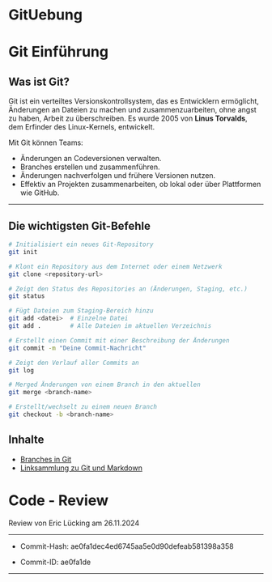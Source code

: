 # GitUebung

# Git Einführung

## Was ist Git?

Git ist ein verteiltes Versionskontrollsystem, das es Entwicklern ermöglicht, Änderungen an Dateien zu machen und zusammenzuarbeiten, ohne angst zu haben, Arbeit zu überschreiben. Es wurde 2005 von **Linus Torvalds**, dem Erfinder des Linux-Kernels, entwickelt. 

Mit Git können Teams:

- Änderungen an Codeversionen verwalten.
- Branches erstellen und zusammenführen.
- Änderungen nachverfolgen und frühere Versionen nutzen.
- Effektiv an Projekten zusammenarbeiten, ob lokal oder über Plattformen wie GitHub.

---

## Die wichtigsten Git-Befehle

```bash
# Initialisiert ein neues Git-Repository
git init

# Klont ein Repository aus dem Internet oder einem Netzwerk
git clone <repository-url>

# Zeigt den Status des Repositories an (Änderungen, Staging, etc.)
git status

# Fügt Dateien zum Staging-Bereich hinzu
git add <datei>  # Einzelne Datei
git add .        # Alle Dateien im aktuellen Verzeichnis

# Erstellt einen Commit mit einer Beschreibung der Änderungen
git commit -m "Deine Commit-Nachricht"

# Zeigt den Verlauf aller Commits an
git log

# Merged Änderungen von einem Branch in den aktuellen
git merge <branch-name>

# Erstellt/wechselt zu einem neuen Branch
git checkout -b <branch-name>
```

## Inhalte
- [Branches in Git](branches.md)
- [Linksammlung zu Git und Markdown](links.md)

# Code - Review 

Review von Eric Lücking am 26.11.2024

---

* Commit-Hash: ae0fa1dec4ed6745aa5e0d90defeab581398a358

* Commit-ID: ae0fa1de

---